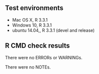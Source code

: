 ## Test environments
* Mac OS X, R 3.3.1
* Windows 10, R 3.3.1
* ubuntu 14.04,, R 3.3.1 (devel and release)

## R CMD check results
There were no ERRORs or WARNINGs. 

There were no NOTEs.


 
